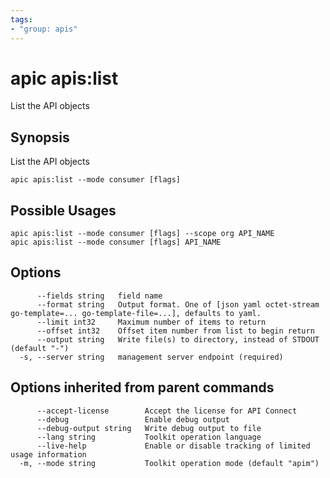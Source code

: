 ```yaml
---
tags:
- "group: apis"
---
```

# apic apis:list

List the API objects

## Synopsis

List the API objects

```
apic apis:list --mode consumer [flags]
```

## Possible Usages

```
apic apis:list --mode consumer [flags] --scope org API_NAME
apic apis:list --mode consumer [flags] API_NAME
```

## Options

```
      --fields string   field name
      --format string   Output format. One of [json yaml octet-stream go-template=... go-template-file=...], defaults to yaml.
      --limit int32     Maximum number of items to return
      --offset int32    Offset item number from list to begin return
      --output string   Write file(s) to directory, instead of STDOUT (default "-")
  -s, --server string   management server endpoint (required)
```

## Options inherited from parent commands

```
      --accept-license        Accept the license for API Connect
      --debug                 Enable debug output
      --debug-output string   Write debug output to file
      --lang string           Toolkit operation language
      --live-help             Enable or disable tracking of limited usage information
  -m, --mode string           Toolkit operation mode (default "apim")
```
